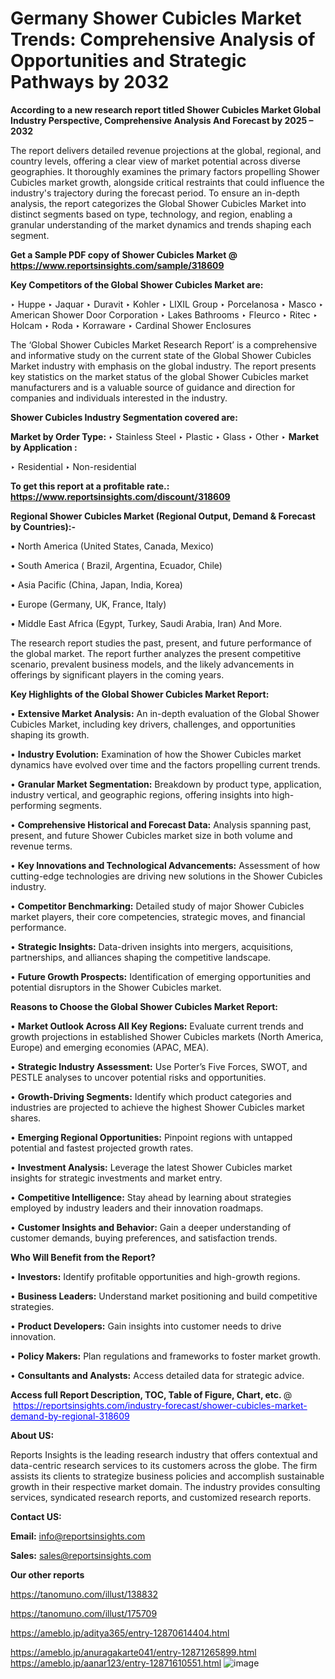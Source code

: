 # Germany Shower Cubicles Market Trends: Comprehensive Analysis of Opportunities and Strategic Pathways by 2032

<strong>According to a new research report titled Shower Cubicles Market Global Industry Perspective, Comprehensive Analysis And Forecast by 2025 – 2032</strong>

The report delivers detailed revenue projections at the global, regional, and country levels, offering a clear view of market potential across diverse geographies. It thoroughly examines the primary factors propelling Shower Cubicles market growth, alongside critical restraints that could influence the industry's trajectory during the forecast period. To ensure an in-depth analysis, the report categorizes the Global Shower Cubicles Market into distinct segments based on type, technology, and region, enabling a granular understanding of the market dynamics and trends shaping each segment.

<strong>Get a Sample PDF copy of Shower Cubicles Market </strong><strong>@<a href=https://www.reportsinsights.com/sample/318609 style=color:#0000ff;> https://www.reportsinsights.com/sample/318609</a></strong></font>

<strong>Key Competitors of the Global Shower Cubicles Market are:</strong>

‣ Huppe
‣ Jaquar
‣ Duravit
‣ Kohler
‣ LIXIL Group
‣ Porcelanosa
‣ Masco
‣ American Shower Door Corporation
‣ Lakes Bathrooms
‣ Fleurco
‣ Ritec
‣ Holcam
‣ Roda
‣ Korraware
‣ Cardinal Shower Enclosures

The ‘Global Shower Cubicles Market Research Report’ is a comprehensive and informative study on the current state of the Global Shower Cubicles Market industry with emphasis on the global industry. The report presents key statistics on the market status of the global Shower Cubicles market manufacturers and is a valuable source of guidance and direction for companies and individuals interested in the industry.

<strong>Shower Cubicles Industry Segmentation covered are:</strong>

<strong>Market by Order Type: </strong>
‣ Stainless Steel
‣ Plastic
‣ Glass
‣ Other
‣ 
<strong>Market by Application :</strong>

‣ Residential
‣ Non-residential

<strong>To get this report at a profitable rate.: <a href=https://www.reportsinsights.com/discount/318609 style=color:#0000ff;>https://www.reportsinsights.com/discount/318609</a></strong></font>

<strong>Regional Shower Cubicles Market (Regional Output, Demand &amp; Forecast by Countries):-</strong>

• North America (United States, Canada, Mexico)

• South America ( Brazil, Argentina, Ecuador, Chile)

• Asia Pacific (China, Japan, India, Korea)

• Europe (Germany, UK, France, Italy)

• Middle East Africa (Egypt, Turkey, Saudi Arabia, Iran) And More.

The research report studies the past, present, and future performance of the global market. The report further analyzes the present competitive scenario, prevalent business models, and the likely advancements in offerings by significant players in the coming years.

<strong>Key Highlights of the Global Shower Cubicles Market Report:</strong>

• <strong>Extensive Market Analysis:</strong> An in-depth evaluation of the Global Shower Cubicles Market, including key drivers, challenges, and opportunities shaping its growth.

• <strong>Industry Evolution:</strong> Examination of how the Shower Cubicles market dynamics have evolved over time and the factors propelling current trends.

• <strong>Granular Market Segmentation:</strong> Breakdown by product type, application, industry vertical, and geographic regions, offering insights into high-performing segments.

• <strong>Comprehensive Historical and Forecast Data:</strong> Analysis spanning past, present, and future Shower Cubicles market size in both volume and revenue terms.

• <strong>Key Innovations and Technological Advancements:</strong> Assessment of how cutting-edge technologies are driving new solutions in the Shower Cubicles industry.

• <strong>Competitor Benchmarking:</strong> Detailed study of major Shower Cubicles market players, their core competencies, strategic moves, and financial performance.

• <strong>Strategic Insights:</strong> Data-driven insights into mergers, acquisitions, partnerships, and alliances shaping the competitive landscape.

• <strong>Future Growth Prospects:</strong> Identification of emerging opportunities and potential disruptors in the Shower Cubicles market.

<strong>Reasons to Choose the Global Shower Cubicles Market Report:</strong>

• <strong>Market Outlook Across All Key Regions:</strong> Evaluate current trends and growth projections in established Shower Cubicles markets (North America, Europe) and emerging economies (APAC, MEA).

• <strong>Strategic Industry Assessment:</strong> Use Porter’s Five Forces, SWOT, and PESTLE analyses to uncover potential risks and opportunities.

• <strong>Growth-Driving Segments:</strong> Identify which product categories and industries are projected to achieve the highest Shower Cubicles market shares.

• <strong>Emerging Regional Opportunities:</strong> Pinpoint regions with untapped potential and fastest projected growth rates.

• <strong>Investment Analysis:</strong> Leverage the latest Shower Cubicles market insights for strategic investments and market entry.

• <strong>Competitive Intelligence:</strong> Stay ahead by learning about strategies employed by industry leaders and their innovation roadmaps.

• <strong>Customer Insights and Behavior:</strong> Gain a deeper understanding of customer demands, buying preferences, and satisfaction trends.

<strong>Who Will Benefit from the Report?</strong>

• <strong>Investors:</strong> Identify profitable opportunities and high-growth regions.

• <strong>Business Leaders:</strong> Understand market positioning and build competitive strategies.

• <strong>Product Developers:</strong> Gain insights into customer needs to drive innovation.

• <strong>Policy Makers:</strong> Plan regulations and frameworks to foster market growth.

• <strong>Consultants and Analysts:</strong> Access detailed data for strategic advice.
</ul>
<strong>Access full Report Description, TOC, Table of Figure, Chart, etc. </strong>@  <a href=https://reportsinsights.com/industry-forecast/shower-cubicles-market-demand-by-regional-318609 style=color:#0000ff;>https://reportsinsights.com/industry-forecast/shower-cubicles-market-demand-by-regional-318609</a></font>

<strong><strong>About US</strong>:</strong>

Reports Insights is the leading research industry that offers contextual and data-centric research services to its customers across the globe. The firm assists its clients to strategize business policies and accomplish sustainable growth in their respective market domain. The industry provides consulting services, syndicated research reports, and customized research reports.

<strong>Contact US:</strong>

<p class=""""><b>Email:</b> <a href=mailto:info@reportsinsights.com>info@reportsinsights.com</a></p>
<p class=""""><b>Sales:</b> <a href=mailto:sales@reportsinsights.com>sales@reportsinsights.com</a></p>

<strong>Our other reports</strong>

<a href=https://tanomuno.com/illust/138832>https://tanomuno.com/illust/138832</a>

<a href=https://tanomuno.com/illust/175709>https://tanomuno.com/illust/175709</a>

<a href=https://ameblo.jp/aditya365/entry-12870614404.html>https://ameblo.jp/aditya365/entry-12870614404.html</a>

<a href=https://ameblo.jp/anuragakarte041/entry-12871265899.html>https://ameblo.jp/anuragakarte041/entry-12871265899.html</a>
<a href=https://ameblo.jp/aanar123/entry-12871610551.html>https://ameblo.jp/aanar123/entry-12871610551.html</a>
![image](https://github.com/user-attachments/assets/138564cf-74b7-4985-ad7d-45e7ca66a177)
